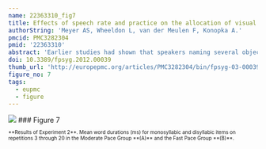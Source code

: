 ```yaml
---
name: 22363310_fig7
title: Effects of speech rate and practice on the allocation of visual attention in multiple object naming.
authorString: 'Meyer AS, Wheeldon L, van der Meulen F, Konopka A.'
pmcid: PMC3282304
pmid: '22363310'
abstract: 'Earlier studies had shown that speakers naming several objects typically look at each object until they have retrieved the phonological form of its name and therefore look longer at objects with long names than at objects with shorter names. We examined whether this tight eye-to-speech coordination was maintained at different speech rates and after increasing amounts of practice. Participants named the same set of objects with monosyllabic or disyllabic names on up to 20 successive trials. In Experiment 1, they spoke as fast as they could, whereas in Experiment 2 they had to maintain a fixed moderate or faster speech rate. In both experiments, the durations of the gazes to the objects decreased with increasing speech rate, indicating that at higher speech rates, the speakers spent less time planning the object names. The eye-speech lag (the time interval between the shift of gaze away from an object and the onset of its name) was independent of the speech rate but became shorter with increasing practice. Consistent word length effects on the durations of the gazes to the objects and the eye-speech lags were only found in Experiment 2. The results indicate that shifts of eye gaze are often linked to the completion of phonological encoding, but that speakers can deviate from this default coordination of eye gaze and speech, for instance when the descriptive task is easy and they aim to speak fast.'
doi: 10.3389/fpsyg.2012.00039
thumb_url: 'http://europepmc.org/articles/PMC3282304/bin/fpsyg-03-00039-g007.gif'
figure_no: 7
tags:
  - eupmc
  - figure
---
```

<img src='http://europepmc.org/articles/PMC3282304/bin/fpsyg-03-00039-g007.jpg' style='max-height: 300px'>
### Figure 7
<p style='font-size: 10px;'>**Results of Experiment 2**. Mean word durations (ms) for monosyllabic and disyllabic items on repetitions 3 through 20 in the Moderate Pace Group **(A)** and the Fast Pace Group **(B)**.</p>